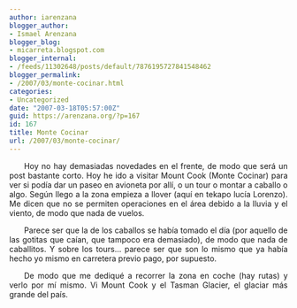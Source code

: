 ```yaml
---
author: iarenzana
blogger_author:
- Ismael Arenzana
blogger_blog:
- micarreta.blogspot.com
blogger_internal:
- /feeds/11302648/posts/default/7876195727841548462
blogger_permalink:
- /2007/03/monte-cocinar.html
categories:
- Uncategorized
date: "2007-03-18T05:57:00Z"
guid: https://arenzana.org/?p=167
id: 167
title: Monte Cocinar
url: /2007/03/monte-cocinar/
---
```

<p style="text-align:justify;text-indent:20pt;">
  Hoy no hay demasiadas novedades en el frente, de modo que será un post bastante corto. Hoy he ido a visitar Mount Cook (Monte Cocinar) para ver si podía dar un paseo en avioneta por allí, o un tour o montar a caballo o algo. Según llego a la zona empieza a llover (aquí en tekapo lucía Lorenzo). Me dicen que no se permiten operaciones en el área debido a la lluvia y el viento, de modo que nada de vuelos.
</p>

<p style="text-align:justify;text-indent:20pt;">
  Parece ser que la de los caballos se había tomado el día (por aquello de las gotitas que caían, que tampoco era demasiado), de modo que nada de caballitos. Y sobre los tours&#8230; parece ser que son lo mismo que ya había hecho yo mismo en carretera previo pago, por supuesto.
</p>

<p style="text-align:justify;text-indent:20pt;">
  De modo que me dediqué a recorrer la zona en coche (hay rutas) y verlo por mí mismo. Vi Mount Cook y el Tasman Glacier, el glaciar más grande del país.
</p>